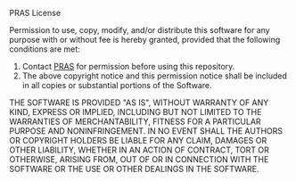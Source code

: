 PRAS License

Permission to use, copy, modify, and/or distribute this software for any purpose with or without fee is hereby granted, provided that the following conditions are met:

1. Contact [PRAS](prassamin@gmail.com) for permission before using this repository.
2. The above copyright notice and this permission notice shall be included in all copies or substantial portions of the Software.

THE SOFTWARE IS PROVIDED "AS IS", WITHOUT WARRANTY OF ANY KIND, EXPRESS OR IMPLIED, INCLUDING BUT NOT LIMITED TO THE WARRANTIES OF MERCHANTABILITY, FITNESS FOR A PARTICULAR PURPOSE AND NONINFRINGEMENT. IN NO EVENT SHALL THE AUTHORS OR COPYRIGHT HOLDERS BE LIABLE FOR ANY CLAIM, DAMAGES OR OTHER LIABILITY, WHETHER IN AN ACTION OF CONTRACT, TORT OR OTHERWISE, ARISING FROM, OUT OF OR IN CONNECTION WITH THE SOFTWARE OR THE USE OR OTHER DEALINGS IN THE SOFTWARE.